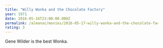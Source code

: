 ```yaml
---
title: "Willy Wonka and the Chocolate Factory"
year: 1971
date: 2016-05-16T23:00:00.000Z
permalink: /almanac/movies/2016-05-17-willy-wonka-and-the-chocolate-factory/index.html
rating: 3
---
```


Gene Wilder is the best Wonka.
